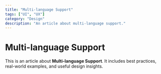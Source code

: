 ```yaml
---
title: "Multi-language Support"
tags: ["UI", "UX"]
category: "Design"
description: "An article about multi-language support."
---
```


# Multi-language Support

This is an article about **Multi-language Support**. It includes best practices, real-world examples, and useful design insights.
